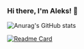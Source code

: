 ### Hi there, I'm Aleks! 👋

![Anurag's GitHub stats](https://github-readme-stats.vercel.app/api?username=lleks&show_icons=true&h&theme=dark)

[![Readme Card](https://github-readme-stats.vercel.app/api/pin/?username=lleks&repo=new-automation-practical)](https://github.com/anuraghazra/github-readme-stats)



<!--
**lleks/lleks** is a ✨ _special_ ✨ repository because its `README.md` (this file) appears on your GitHub profile.

Here are some ideas to get you started:

- 🔭 I’m currently working on ...
- 🌱 I’m currently learning ...
- 👯 I’m looking to collaborate on ...
- 🤔 I’m looking for help with ...
- 💬 Ask me about ...
- 📫 How to reach me: ...
- 😄 Pronouns: ...
- ⚡ Fun fact: ...
-->
